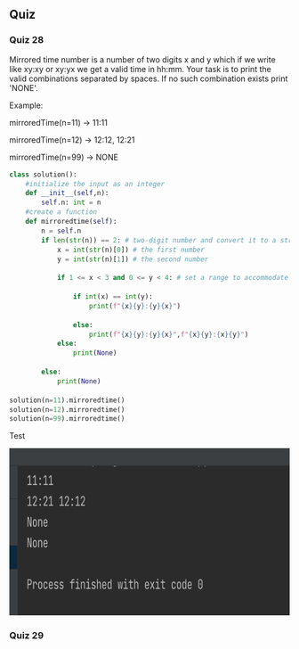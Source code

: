 ## Quiz

### Quiz 28

Mirrored time number is a number of two digits x and y which if we write like xy:xy or xy:yx we get a valid time in hh:mm.
Your task is to print the valid combinations separated by spaces. If no such combination exists print 'NONE'.

Example:

mirroredTime(n=11) → 11:11

mirroredTime(n=12) → 12:12, 12:21

mirroredTime(n=99) → NONE

```.py
class solution():
    #initialize the input as an integer
    def __init__(self,n):
        self.n: int = n
    #create a function
    def mirroredtime(self):
        n = self.n
        if len(str(n)) == 2: # two-digit number and convert it to a string
            x = int(str(n)[0]) # the first number
            y = int(str(n)[1]) # the second number

            if 1 <= x < 3 and 0 <= y < 4: # set a range to accommodate the time

                if int(x) == int(y):
                    print(f"{x}{y}:{y}{x}")

                else:
                    print(f"{x}{y}:{y}{x}",f"{x}{y}:{x}{y}")
            else:
                print(None)

        else:
            print(None)

solution(n=11).mirroredtime()
solution(n=12).mirroredtime()
solution(n=99).mirroredtime()
```
Test

<img src = "https://github.com/cathymonkey/Unit_4/blob/main/Images/28.png" width = "600" height = "300" >



### Quiz 29






